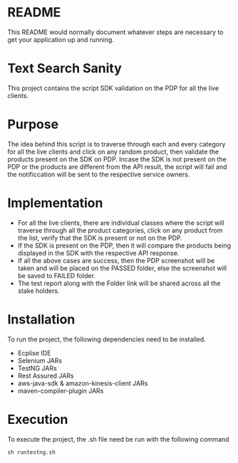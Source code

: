 # README
This README would normally document whatever steps are necessary to get your application up and running.

# Text Search Sanity
This project contains the script SDK validation on the PDP for all the live clients.

# Purpose
The idea behind this script is to traverse through each and every category for all the live clients and click on any random product, then validate the products present on the SDK on PDP. Incase the SDK is not present on the PDP or the products are different from the API result, the script will fail and the notificcation will be sent to the respective service owners.

# Implementation
- For all the live clients, there are individual classes where the script will traverse through all the product categories, click on any product from the list, verify that the SDK is present or not on the PDP.
- If the SDK is present on the PDP, then it will compare the products being displayed in the SDK with  the respective API response.
- If all the above cases are success, then the PDP screenshot will be taken and will be placed on the PASSED folder, else the screenshot will be saved to FAILED folder.
- The test report along with the Folder link will be shared across all the stake holders.

# Installation
To run the project, the following dependencies need to be installed.

- Ecplise IDE
- Selenium JARs
- TestNG JARs
- Rest Assured JARs
- aws-java-sdk & amazon-kinesis-client JARs
- maven-compiler-plugin JARs

# Execution
To execute the project, the .sh file need be run with the following command

```sh runtestng.sh```
